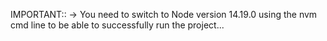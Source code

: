 IMPORTANT::
-> You need to switch to Node version 14.19.0 using the nvm cmd line to be able to successfully run the project...

